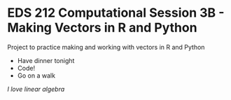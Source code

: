 # EDS 212 Computational Session 3B - Making Vectors in R and Python

Project to practice making and working with vectors in R and Python

- Have dinner tonight
- Code!
- Go on a walk 

*I love linear algebra*
